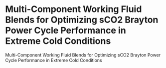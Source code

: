 # Multi-Component Working Fluid Blends for Optimizing sCO2 Brayton Power Cycle Performance in Extreme Cold Conditions 

Multi-Component Working Fluid Blends for Optimizing sCO2 Brayton Power Cycle Performance in Extreme Cold Conditions 
